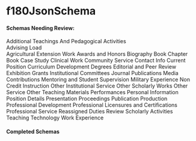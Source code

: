 # f180JsonSchema

#### Schemas Needing Review:
Additional Teachings And Pedagogical Activities
<br/>Advising Load 
<br/>Agricultural Extension Work
Awards and Honors
Biography
Book Chapter
Book
Case Study
Clinical Work
Community Service
Contact Info
Current Position
Curriculum Development
Degrees
Editorial and Peer Review
Exhibition
Grants
Institutional Committees
Journal Publications
Media Contributions
Mentoring and Student Supervision
Military Experience
Non Credit Instruction
Other Institutional Service
Other Scholarly Works
Other Service
Other Teaching Materials
Performances
Personal Information
Position Details
Presentation
Proceedings Publication
Production
Professional Development
Professional Licensures and Certifications
Professional Service
Reassigned Duties
Review
Scholarly Activities
Teaching
Technology
Work Experience

#### Completed Schemas
